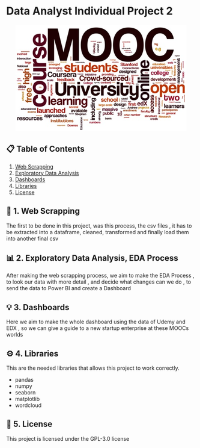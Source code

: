 # Data Analyst Individual Project 2

<p align=center><img src=src/posible_cabecera.jpg><p>

## 📋 Table of Contents

1. [Web Scrapping](#etl)
2. [Exploratory Data Analysis](#eda)
3. [Dashboards](#dashboards)
4. [Libraries](#libraries)
5. [License](#license)

## 🧹 1. Web Scrapping <a name="web scrapping"></a>

The first to be done in this project, was this process, the csv files , it has to be extracted into a dataframe, cleaned, transformed
and finally load them into another final csv

## 📊 2. Exploratory Data Analysis, EDA Process <a name="eda"></a>

After making the web scrapping process, we aim to make the EDA Process , to look our data with more detail , and decide what changes can we do , to send the data to Power BI and create a Dashboard

## 💡 3. Dashboards <a name="dashboards"></a>

Here we aim to make the whole dashboard using the data of Udemy and EDX , so we can give a guide to a new startup enterprise at these MOOCs worlds

## ⚙️ 4. Libraries <a name="libraries"></a>

This are the needed libraries that allows this project to work correctly.

- pandas
- numpy
- seaborn
- matplotlib
- wordcloud

## 📄 5. License <a name="license"></a>

This project is licensed under the GPL-3.0 license
